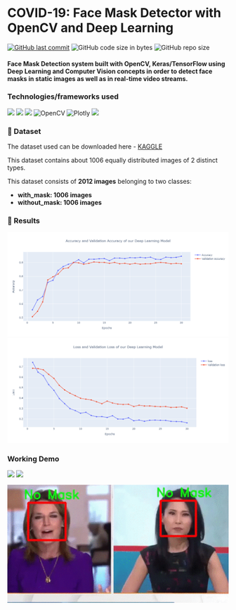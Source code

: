 # COVID-19: Face Mask Detector with OpenCV and Deep Learning
[![GitHub last commit](https://img.shields.io/github/last-commit/koushik2001/COVID-19-Face-Mask-Detector-with-OpenCV-and-Deep-Learning?label=Last%20commit&color=green&logo=git&logoColor=white&style=flat)](https://github.com/koushik2001/COVID-19-Face-Mask-Detector-with-OpenCV-and-Deep-Learning)
![GitHub code size in bytes](https://img.shields.io/github/languages/code-size/koushik2001/COVID-19-Face-Mask-Detector-with-OpenCV-and-Deep-Learning?label=Code%20size&logo=python&logoColor=white&style=flat)
![GitHub repo size](https://img.shields.io/github/repo-size/koushik2001/COVID-19-Face-Mask-Detector-with-OpenCV-and-Deep-Learning?label=Repo%20size&color=red&logo=github&logoColor=white&style=flat) 

#### Face Mask Detection system built with OpenCV, Keras/TensorFlow using Deep Learning and Computer Vision concepts in order to detect face masks in static images as well as in real-time video streams.

### Technologies/frameworks used

<img src="https://img.shields.io/badge/python%20-%2314354C.svg?&style=for-the-badge&logo=python&logoColor=white"/> <img src="https://img.shields.io/badge/Keras%20-%23D00000.svg?&style=for-the-badge&logo=Keras&logoColor=white"/> <img src="https://img.shields.io/badge/TensorFlow%20-%23FF6F00.svg?&style=for-the-badge&logo=TensorFlow&logoColor=white" />
![OpenCV](https://img.shields.io/badge/Opencv-red.svg?&style=for-the-badge&logo=open-source-initiative&logoColor=white) ![Plotly](https://img.shields.io/badge/Plotly-49587c.svg?&style=for-the-badge&logo=power-bi&logoColor=white) <img src="https://img.shields.io/badge/Jupyter%20-%23F37626.svg?&style=for-the-badge&logo=Jupyter&logoColor=white"/> 

### :file_folder: Dataset
The dataset used can be downloaded here - [KAGGLE](https://www.kaggle.com/prithwirajmitra/covid-face-mask-detection-dataset)

This dataset contains about 1006 equally distributed images of 2 distinct types.

This dataset consists of __2012 images__ belonging to two classes:
*	__with_mask: 1006 images__
*	__without_mask: 1006 images__

### :key: Results
![](https://github.com/koushik2001/COVID-19-Face-Mask-Detector-with-OpenCV-and-Deep-Learning/blob/main/Docs/accuracy.png)
![](https://github.com/koushik2001/COVID-19-Face-Mask-Detector-with-OpenCV-and-Deep-Learning/blob/main/Docs/loss.png)

### Working Demo
![](https://github.com/koushik2001/COVID-19-Face-Mask-Detector-with-OpenCV-and-Deep-Learning/blob/main/Docs/multiplemasksgithubop.PNG) ![](https://github.com/koushik2001/COVID-19-Face-Mask-Detector-with-OpenCV-and-Deep-Learning/blob/main/Docs/nomaskgithubop.PNG)

![Live Demo](https://github.com/koushik2001/COVID-19-Face-Mask-Detector-with-OpenCV-and-Deep-Learning/blob/main/Docs/gitttt.gif)












